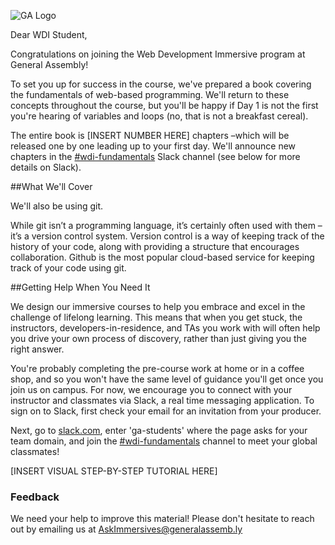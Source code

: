 ![GA Logo](https://raw.github.com/generalassembly/ga-ruby-on-rails-for-devs/master/images/ga.png)

Dear WDI Student,

Congratulations on joining the Web Development Immersive program at General Assembly!

To set you up for success in the course, we've prepared a book covering the fundamentals of web-based programming. We'll return to these concepts throughout the course, but you'll be happy if Day 1 is not the first you're hearing of variables and loops (no, that is not a breakfast cereal).  

The entire book is [INSERT NUMBER HERE] chapters –which will be released one by one leading up to your first day. We'll announce new chapters in the [#wdi-fundamentals](https://ga-students.slack.com/messages/wdi-fundamentals/) Slack channel (see below for more details on Slack).

##What We'll Cover 

We'll also be using git.

While git isn’t a programming language, it’s certainly often used with them – it’s a version control system. Version control is a way of keeping track of the history of your code, along with providing a structure that encourages collaboration. Github is the most popular cloud-based service for keeping track of your code using git.


##Getting Help When You Need It

We design our immersive courses to help you embrace and excel in the challenge of lifelong learning. This means that when you get stuck, the instructors, developers-in-residence, and TAs you work with will often help you drive your own process of discovery, rather than just giving you the right answer.

You're probably completing the pre-course work at home or in a coffee shop, and so you won't have the same level of guidance you'll get once you join us on campus. For now, we encourage you to connect with your instructor and classmates via Slack, a real time messaging application. To sign on to Slack, first check your email for an invitation from your producer.

Next, go to [slack.com](https://slack.com/signin), enter 'ga-students' where the page asks for your team domain, and join the [#wdi-fundamentals](https://ga-students.slack.com/messages/wdi-fundamentals/) channel to meet your global classmates!

[INSERT VISUAL STEP-BY-STEP TUTORIAL HERE]

### Feedback

We need your help to improve this material!  Please don't hesitate to reach out by emailing us at [AskImmersives@generalassemb.ly](AskImmersives@generalassemb.ly)